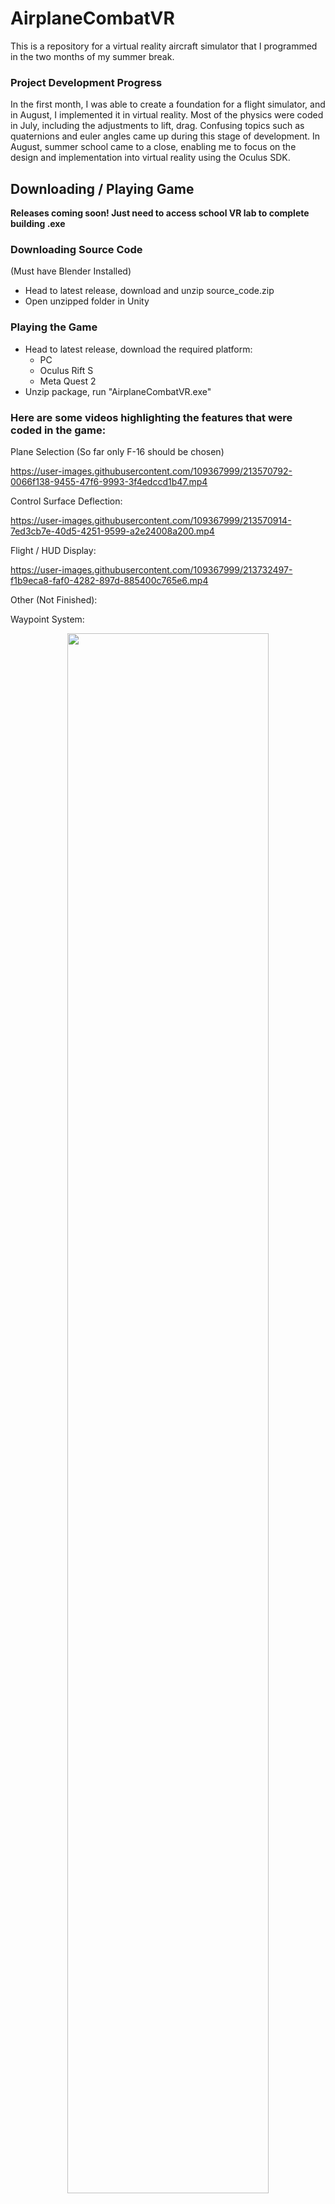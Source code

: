 # AirplaneCombatVR
This is a repository for a virtual reality aircraft simulator that I programmed in the two months of my summer break.

### Project Development Progress
In the first month, I was able to create a foundation for a flight simulator, and in August, I implemented it in virtual reality. Most of the physics were coded in July, including the adjustments to lift, drag. Confusing topics such as quaternions and euler angles came up during this stage of development. In August, summer school came to a close, enabling me to focus on the design and implementation into virtual reality using the Oculus SDK.

## Downloading / Playing Game
**Releases coming soon! Just need to access school VR lab to complete building .exe**
### Downloading Source Code 
(Must have Blender Installed)
- Head to latest release, download and unzip source_code.zip
- Open unzipped folder in Unity

### Playing the Game
- Head to latest release, download the required platform:
  - PC
  - Oculus Rift S
  - Meta Quest 2
- Unzip package, run "AirplaneCombatVR.exe"





### Here are some videos highlighting the features that were coded in the game:

Plane Selection (So far only F-16 should be chosen)

https://user-images.githubusercontent.com/109367999/213570792-0066f138-9455-47f6-9993-3f4edccd1b47.mp4

Control Surface Deflection:

https://user-images.githubusercontent.com/109367999/213570914-7ed3cb7e-40d5-4251-9599-a2e24008a200.mp4

Flight / HUD Display:

https://user-images.githubusercontent.com/109367999/213732497-f1b9eca8-faf0-4282-897d-885400c765e6.mp4



Other (Not Finished):

Waypoint System:
<p align="center">
  <img width="80%" height="80%" src="https://github.com/tommyzhng/AirplaneCombatVR/blob/master/Assets/Other/waypoint%20system.gif">
</p>


**More videos coming soon (need access to VR headset to record)**
